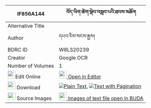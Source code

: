 |IF856A144|བོད་ཡིག་ཚེག་སྡེབ་བསླབ་པའི་ཐབས་མཆོག 
| --- | --- 
|Alternative Title |
|Author| དཔའ་རིས་སངས་རྒྱས།
|BDRC ID | W8LS20239
|Creator | Google OCR
|Number of Volumes| 1
|<img width="25" src="https://img.icons8.com/color/25/000000/edit-property.png">Edit Online| [<img width="25" src="https://avatars.githubusercontent.com/u/45091458?s=200&v=4"> Open in Editor](http://editor.openpecha.org/IF856A144)
|<img width="25" src="https://img.icons8.com/fluent/48/000000/download-2.png"/>  Download | [![](https://img.icons8.com/color/20/000000/txt.png)Plain Text](https://github.com/Openpecha/IF856A144/releases/download/v1/boyik_tsek_deb_labpa_i_tab_cho_plain_IF856A144.zip), [![](https://img.icons8.com/color/20/000000/txt.png)Text with Pagination](https://github.com/Openpecha/IF856A144/releases/download/v1/boyik_tsek_deb_labpa_i_tab_cho_pages_IF856A144.zip)
|<img width="25" src="https://img.icons8.com/plasticine/100/000000/pictures-folder.png"/>  Source Images | [<img width="25" src="https://library.bdrc.io/icons/BUDA-small.svg"> Images of text file open in BUDA](https://library.bdrc.io/show/bdr:W8LS20239)